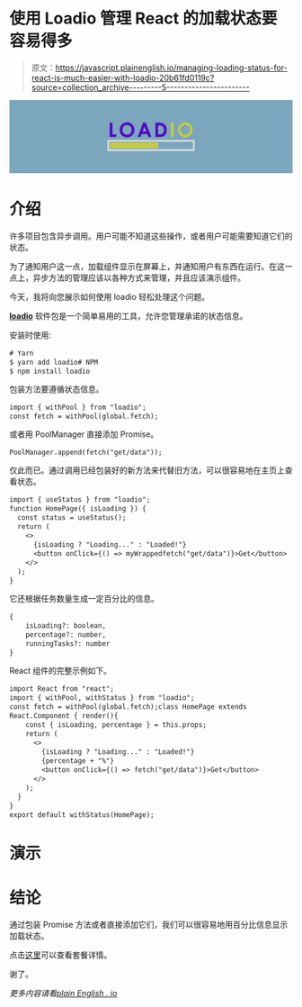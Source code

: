 # 使用 Loadio 管理 React 的加载状态要容易得多

> 原文：<https://javascript.plainenglish.io/managing-loading-status-for-react-is-much-easier-with-loadio-20b61fd0119c?source=collection_archive---------5----------------------->

![](img/aeb30adc097408c4058c624e95953fe1.png)

# 介绍

许多项目包含异步调用。用户可能不知道这些操作，或者用户可能需要知道它们的状态。

为了通知用户这一点，加载组件显示在屏幕上，并通知用户有东西在运行。在这一点上，异步方法的管理应该以各种方式来管理，并且应该演示组件。

今天，我将向您展示如何使用 loadio 轻松处理这个问题。

[**loadio**](https://github.com/hepter/loadio) 软件包是一个简单易用的工具，允许您管理承诺的状态信息。

安装时使用:

```
# Yarn
$ yarn add loadio# NPM
$ npm install loadio
```

包装方法要遵循状态信息。

```
import { withPool } from "loadio"; 
const fetch = withPool(global.fetch);
```

或者用 PoolManager 直接添加 Promise。

```
PoolManager.append(fetch("get/data"));
```

仅此而已。通过调用已经包装好的新方法来代替旧方法，可以很容易地在主页上查看状态。

```
import { useStatus } from "loadio";
function HomePage({ isLoading }) {
  const status = useStatus();
  return (
    <>
      {isLoading ? "Loading..." : "Loaded!"}
      <button onClick={() => myWrappedfetch("get/data")}>Get</button>
    </>
  );
}
```

它还根据任务数量生成一定百分比的信息。

```
{
    isLoading?: boolean,
    percentage?: number,
    runningTasks?: number
}
```

React 组件的完整示例如下。

```
import React from "react";
import { withPool, withStatus } from "loadio"; 
const fetch = withPool(global.fetch);class HomePage extends React.Component { render(){
    const { isLoading, percentage } = this.props;  
    return (
      <>
        {isLoading ? "Loading..." : "Loaded!"}
        {percentage + "%"}
        <button onClick={() => fetch("get/data")}>Get</button>
      </>
    );
  }
}
export default withStatus(HomePage);
```

# 演示

# 结论

通过包装 Promise 方法或者直接添加它们，我们可以很容易地用百分比信息显示加载状态。

点击[这里](https://github.com/hepter/loadio)可以查看套餐详情。

谢了。

*更多内容请看*[*plain English . io*](http://plainenglish.io/)